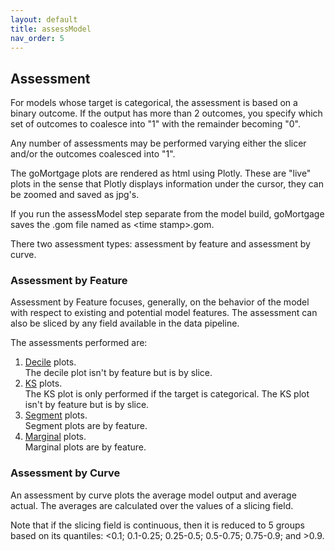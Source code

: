 ```yaml
---
layout: default
title: assessModel
nav_order: 5
---
```


## Assessment

For models whose target is categorical, the assessment is based on a binary outcome.  If the
output has more than 2 outcomes, you specify which set of outcomes to coalesce into "1" with
the remainder becoming "0".

Any number of assessments may be performed varying either the slicer and/or the outcomes
coalesced into "1".

The goMortgage plots are rendered as html using Plotly. These are "live" plots in the sense that
Plotly displays information under the cursor, they can be zoomed and saved as jpg's.

If you run the assessModel step separate from the model build,
goMortgage saves the .gom file named as \<time stamp\>.gom.

There two assessment types: assessment by feature and assessment by curve.

### Assessment by Feature

Assessment by Feature focuses, generally, on the behavior of the model with respect to existing
and potential model features.  The assessment can also be sliced by any field available in the
data pipeline.


The assessments performed are:

1. [Decile]() plots.<br> The decile plot isn't by feature but is by slice. 
2. [KS]() plots.<br> The KS plot is only performed if the target is categorical. The KS plot isn't by
   feature but is by slice.
3. [Segment]() plots. <br> Segment plots are by feature.
4. [Marginal]() plots. <br> Marginal plots are by feature.

### Assessment by Curve

An assessment by curve plots the average model output and average actual.  The averages are calculated
over the values of a slicing field.  

Note that if the slicing field is continuous, then it is reduced to 5 groups based on its quantiles:
<0.1; 0.1-0.25; 0.25-0.5; 0.5-0.75; 0.75-0.9; and >0.9.




